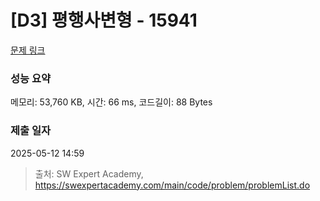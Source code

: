 # [D3] 평행사변형 - 15941 

[문제 링크](https://swexpertacademy.com/main/code/problem/problemDetail.do?contestProbId=AYVgOZEKOpcDFAQK) 

### 성능 요약

메모리: 53,760 KB, 시간: 66 ms, 코드길이: 88 Bytes

### 제출 일자

2025-05-12 14:59



> 출처: SW Expert Academy, https://swexpertacademy.com/main/code/problem/problemList.do